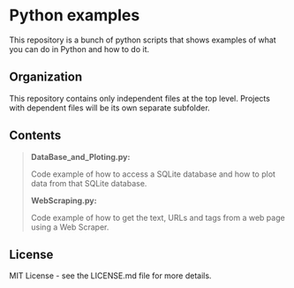 # Python examples
  This repository is a bunch of python scripts that shows examples of what you can do in Python and how to do it.

## Organization
  This repository contains only independent files at the top level. 
  Projects with dependent files will be its own separate subfolder.
  
## Contents
> **DataBase_and_Ploting.py:**
>
> Code example of how to access a SQLite database and how to plot data from that SQLite database.
>
>
> **WebScraping.py:**
>
> Code example of how to get the text, URLs and tags from a web page using a Web Scraper.

## License
  MIT License - see the LICENSE.md file for more details.
